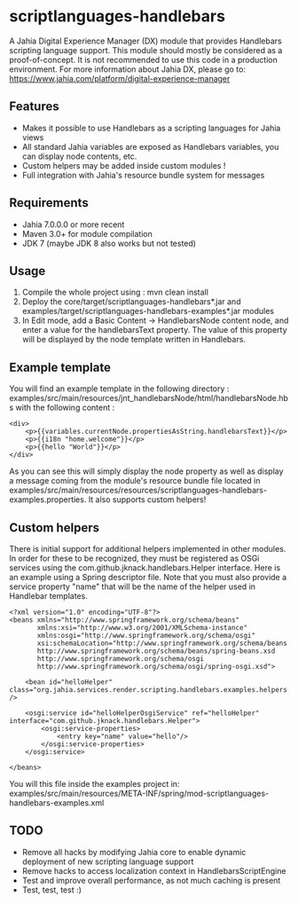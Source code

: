 # scriptlanguages-handlebars

A Jahia Digital Experience Manager (DX) module that provides Handlebars scripting language support. This module 
should mostly be considered as a proof-of-concept. It is not recommended to use this code in a production environment.
For more information about Jahia DX, please go to: https://www.jahia.com/platform/digital-experience-manager

## Features
- Makes it possible to use Handlebars as a scripting languages for Jahia views
- All standard Jahia variables are exposed as Handlebars variables, you can display node contents, etc.
- Custom helpers may be added inside custom modules !
- Full integration with Jahia's resource bundle system for messages

## Requirements
- Jahia 7.0.0.0 or more recent
- Maven 3.0+ for module compilation
- JDK 7 (maybe JDK 8 also works but not tested)

## Usage

1. Compile the whole project using : mvn clean install
2. Deploy the core/target/scriptlanguages-handlebars*.jar and examples/target/scriptlanguages-handlebars-examples*.jar modules
3. In Edit mode, add a Basic Content -> HandlebarsNode content node, and enter a value for the handlebarsText property.
The value of this property will be displayed by the node template written in Handlebars.

## Example template

You will find an example template in the following directory : examples/src/main/resources/jnt_handlebarsNode/html/handlebarsNode.hbs
with the following content :

    <div>
        <p>{{variables.currentNode.propertiesAsString.handlebarsText}}</p>
        <p>{{i18n "home.welcome"}}</p>
        <p>{{hello "World"}}</p>
    </div>

As you can see this will simply display the node property as well as display a message coming from the module's resource
bundle file located in examples/src/main/resources/resources/scriptlanguages-handlebars-examples.properties. It also supports custom helpers!

## Custom helpers

There is initial support for additional helpers implemented in other modules. In order for these to be recognized,
they must be registered as OSGi services using the com.github.jknack.handlebars.Helper interface. Here is an example using
a Spring descriptor file. Note that you must also provide a service property "name" that will be the name of the
helper used in Handlebar templates.

    <?xml version="1.0" encoding="UTF-8"?>
    <beans xmlns="http://www.springframework.org/schema/beans"
           xmlns:xsi="http://www.w3.org/2001/XMLSchema-instance"
           xmlns:osgi="http://www.springframework.org/schema/osgi"
           xsi:schemaLocation="http://www.springframework.org/schema/beans
           http://www.springframework.org/schema/beans/spring-beans.xsd
           http://www.springframework.org/schema/osgi
           http://www.springframework.org/schema/osgi/spring-osgi.xsd">

        <bean id="helloHelper" class="org.jahia.services.render.scripting.handlebars.examples.helpers.HelloHelper" />

        <osgi:service id="helloHelperOsgiService" ref="helloHelper" interface="com.github.jknack.handlebars.Helper">
            <osgi:service-properties>
                <entry key="name" value="hello"/>
            </osgi:service-properties>
        </osgi:service>

    </beans>

You will this file inside the examples project in: examples/src/main/resources/META-INF/spring/mod-scriptlanguages-handlebars-examples.xml

## TODO
- Remove all hacks by modifying Jahia core to enable dynamic deployment of new scripting language support
- Remove hacks to access localization context in HandlebarsScriptEngine
- Test and improve overall performance, as not much caching is present
- Test, test, test :)

